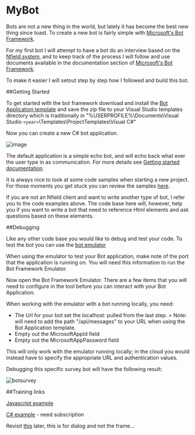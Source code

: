 # MyBot

Bots are not a new thing in the world, but lately it has become the best new thing since toast. To create a new bot is fairly simple with [Microsoft's Bot Framework](https://dev.botframework.com/).

For my first bot I will attempt to have a bot do an interview based on the [Nfield system](http://niposoftware.com/), and to keep track of the process I will follow and use documents available in the documentation section of [Microsoft's Bot Framework](https://dev.botframework.com/).

To make it easier I will setout step by step how I followed and build this bot.

##Getting Started

To get started with the bot framework download and install the [Bot Application template](http://aka.ms/bf-bc-vstemplate) and save the zip file to your Visual Studio templates directory which is traditionally in "%USERPROFILE%\Documents\Visual Studio `<year>`\Templates\ProjectTemplates\Visual C#\"

Now you can create a new C# bot application. 

![image](https://cloud.githubusercontent.com/assets/17876815/23705293/69fe7ec8-0409-11e7-8eb4-be8fc0b06116.png)

The default application is a simple echo bot, and will echo back what ever the user type in as communication. For more details see [Getting started documentation](https://docs.botframework.com/en-us/csharp/builder/sdkreference/).

It is always nice to look at some code samples when starting a new project. For those moments you get stuck you can review the samples [here](https://github.com/Microsoft/BotBuilder/tree/master/CSharp).

If you are not an Nfield client and want to write another type of bot, I refer you to the code examples above. The code base here will, however, help you if you want to write a bot that need to reference Html elements and ask questions based on these elements.

##Debugging

Like any other code base you would like to debug and test your code. To test the bot you can use the [bot emulator](https://aka.ms/bf-bc-emulator)

When using the emulator to test your Bot application, make note of the port that the application is running on. You will need this information to run the Bot Framework Emulator.

Now open the Bot Framework Emulator. There are a few items that you will need to configure in the tool before you can interact with your Bot Application.

When working with the emulator with a bot running locally, you need:

 - The Url for your bot set the localhost:<port> pulled from the last step. > Note: will need to add the path "/api/messages" to your URL when using the Bot Application template.
 - Empty out the MicrosoftAppId field
 - Empty out the MicrosoftAppPassword field
 
This will only work with the emulator running locally; in the cloud you would instead have to specify the appropriate URL and authentication values.

Debugging this specific survey bot will have the following result:

![botsurvey](https://cloud.githubusercontent.com/assets/17876815/23709927/4dd05fac-041b-11e7-9117-cd00c256cbd2.gif)

##Training links

[Javascript example](https://mva.microsoft.com/en-US/training-courses/getting-started-with-bots-16759?l=2zTAb2HyC_3504668937)

[C# example](https://www.pluralsight.com/courses/microsoft-bot-framework-getting-started) - need subscription



Revisit [this](https://docs.botframework.com/en-us/csharp/builder/sdkreference/dialogs.html) later, this is for dialog and not the frame...

